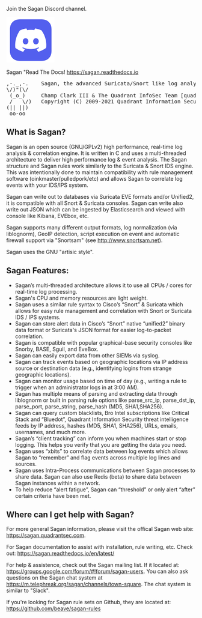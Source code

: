 
Join the Sagan Discord channel.

[![Discord](./screenshots/discord.png)](https://discord.gg/n6ReCZED)

Sagan "Read The Docs! https://sagan.readthedocs.io


<pre>
,-._,-.    Sagan, the advanced Suricata/Snort like log analysis engine!
\/)"(\/ 
 (_o_)     Champ Clark III & The Quadrant InfoSec Team [quadrantsec.com]
 /   \/)   Copyright (C) 2009-2021 Quadrant Information Security, et al.
(|| ||) 
 oo-oo  
</pre>


What is Sagan? 
--------------

Sagan is an open source (GNU/GPLv2) high performance, real-time log 
analysis & correlation engine.  It is written in C and uses a 
multi-threaded architecture to deliver high performance log & event 
analysis. The Sagan structure and Sagan rules work similarly to the 
Suricata & Snort IDS engine. This was intentionally done to maintain 
compatibility with rule management software (oinkmaster/pulledpork/etc)
and allows Sagan to correlate log events with your IDS/IPS system. 

Sagan can write out to databases via Suricata EVE formats and/or 
Unified2, it is compatible with all Snort & Suricata consoles.  Sagan
can write also write out JSON which can be ingested by Elasticsearch
and viewed with console like Kibana, EVEbox, etc. 

Sagan supports many different output formats,  log normalization 
(via liblognorm),  GeoIP detection, script execution on event and
automatic firewall support via "Snortsam" (see http://www.snortsam.net).  

Sagan uses the GNU "artisic style". 

Sagan Features:
---------------

* Sagan’s multi-threaded architecture allows it to use all CPUs / cores for real-time log processing.
* Sagan's CPU and memory resources are light weight. 
* Sagan uses a similar rule syntax to Cisco’s “Snort” & Suricata which allows for easy rule management and correlation with Snort or Suricata IDS / IPS systems.
* Sagan can store alert data in Cisco’s “Snort” native “unified2” binary data format  or Suricata's JSON format for easier log-to-packet correlation.
* Sagan is compatible with popular graphical-base security consoles like Snorby, BASE, Sguil, and EveBox.   
* Sagan can easily export data from other SIEMs via syslog.
* Sagan can track events based on geographic locations via IP address source or destination data (e.g., identifying logins from strange geographic locations).
* Sagan can monitor usage based on time of day (e.g., writing a rule to trigger when an administrator logs in at 3:00 AM).
* Sagan has multiple means of parsing and extracting data through liblognorm or built in parsing rule options like parse_src_ip, parse_dst_ip, parse_port, parse_string, parse_hash (MD5, SHA1,SHA256).
* Sagan can query custom blacklists,  Bro Intel subscriptions like Critical Stack and “Bluedot”,  Quadrant Information Security threat intelligence feeds by IP address,  hashes (MD5, SHA1, SHA256),  URLs,  emails,  usernames, and much more.
* Sagan’s “client tracking” can inform you when machines start or stop logging.   This helps you verify that you are getting the data you need.
* Sagan uses “xbits” to correlate data between log events which allows Sagan to “remember” and flag events across multiple log lines and sources. 
* Sagan uses Intra-Process communications between Sagan processes to share data.   Sagan can also use Redis (beta) to share data between Sagan instances within a network.
* To help reduce “alert fatigue”,  Sagan can “threshold” or only alert “after” certain criteria have been met. 

Where can I get help with Sagan?
--------------------------------

For more general Sagan information, please visit the offical Sagan web site: 
https://sagan.quadrantsec.com. 

For Sagan documentation to assist with installation, rule writing, etc.  Check out:
https://sagan.readthedocs.io/en/latest/

For help & assistence,  check out the Sagan mailing list.  If it located at:
https://groups.google.com/forum/#!forum/sagan-users.  You can also ask questions on the
Sagan chat system at https://m.telephreak.org/sagan/channels/town-square.  The chat system
is similar to "Slack".

If you're looking for Sagan rule sets on Github,  they are located at:
https://github.com/beave/sagan-rules

